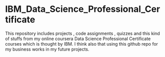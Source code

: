 # IBM_Data_Science_Professional_Certificate

This repository includes projects , code assignments , quizzes and this kind of stuffs from my online coursera Data Science Professional Certificate courses which is thought by IBM. I think also that using this github repo for my business works in my future projects.
